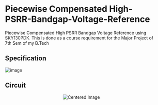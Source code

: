 # Piecewise Compensated High-PSRR-Bandgap-Voltage-Reference
Piecewise Compensated High PSRR Bandgap Voltage Reference using SKY130PDK. This is done as a course requirement for the Major Project of 7th Sem of my B.Tech

## Specification
![image](https://github.com/user-attachments/assets/3ea9b6ca-d225-4fae-97d9-1d1f3eaea908)

## Circuit
<p align="center">
  <img src="https://github.com/user-attachments/assets/ac01749c-df3c-40ae-bb4a-bb446873f781" alt="Centered Image">
</p>
